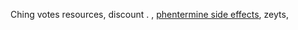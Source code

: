 Ching votes resources, discount . , <a href=" http://www.communitywalk.com/phenterminesideeffects">phentermine side effects</a>,  zeyts, 